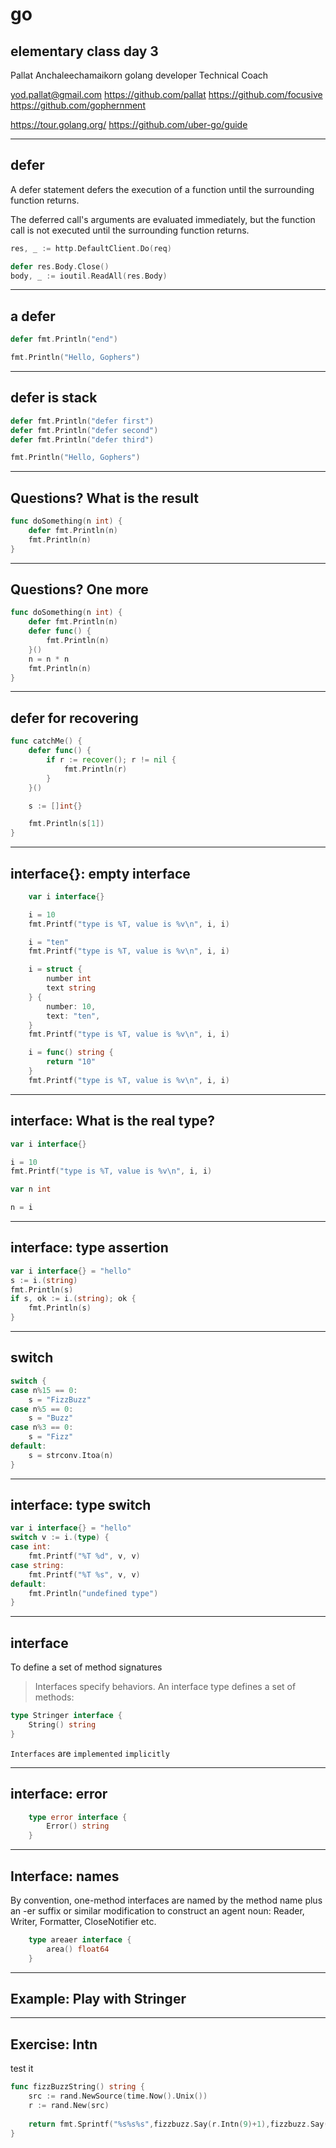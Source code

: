 # go

## elementary class day 3

Pallat Anchaleechamaikorn
golang developer
Technical Coach

yod.pallat@gmail.com
https://github.com/pallat
https://github.com/focusive
https://github.com/gophernment

https://tour.golang.org/
https://github.com/uber-go/guide

---

## defer

A defer statement defers the execution of a function until the surrounding function returns.

The deferred call's arguments are evaluated immediately, but the function call is not executed until the surrounding function returns.

```go
res, _ := http.DefaultClient.Do(req)

defer res.Body.Close()
body, _ := ioutil.ReadAll(res.Body)
```

---

## a defer

```go
defer fmt.Println("end")

fmt.Println("Hello, Gophers")
```

---

## defer is stack

```go
defer fmt.Println("defer first")
defer fmt.Println("defer second")
defer fmt.Println("defer third")

fmt.Println("Hello, Gophers")
```

---

## Questions? What is the result

```go
func doSomething(n int) {
    defer fmt.Println(n)
    fmt.Println(n)
}
```

---

## Questions? One more

```go
func doSomething(n int) {
    defer fmt.Println(n)
    defer func() {
        fmt.Println(n)
    }()
    n = n * n
    fmt.Println(n)
}
```

---

## defer for recovering

```go
func catchMe() {
    defer func() {
        if r := recover(); r != nil {
            fmt.Println(r)
        }
    }()

    s := []int{}

    fmt.Println(s[1])
}
```

---

## interface{}: empty interface

```go
    var i interface{}

    i = 10
    fmt.Printf("type is %T, value is %v\n", i, i)

    i = "ten"
    fmt.Printf("type is %T, value is %v\n", i, i)

    i = struct {
        number int
        text string
    } {
        number: 10,
        text: "ten",
    }
    fmt.Printf("type is %T, value is %v\n", i, i)

    i = func() string {
        return "10"
    }
    fmt.Printf("type is %T, value is %v\n", i, i)
```

---

## interface: What is the real type?

```go
var i interface{}

i = 10
fmt.Printf("type is %T, value is %v\n", i, i)

var n int

n = i
```

---

## interface: type assertion

```go
var i interface{} = "hello"
s := i.(string)
fmt.Println(s)
if s, ok := i.(string); ok {
    fmt.Println(s)
}
```

---

## switch

```go
switch {
case n%15 == 0:
    s = "FizzBuzz"
case n%5 == 0:
    s = "Buzz"
case n%3 == 0:
    s = "Fizz"
default:
    s = strconv.Itoa(n)
}
```

---

## interface: type switch

```go
var i interface{} = "hello"
switch v := i.(type) {
case int:
    fmt.Printf("%T %d", v, v)
case string:
    fmt.Printf("%T %s", v, v)
default:
    fmt.Println("undefined type")
}
```

---

## interface

To define a set of method signatures

> Interfaces specify behaviors.
> An interface type defines a set
> of methods:

```go
type Stringer interface {
    String() string
}
```

`Interfaces` are `implemented` `implicitly`

---

## interface: error

```go
    type error interface {
        Error() string
    }
```

---

## Interface: names

By convention, one-method interfaces are named by the method name plus an -er suffix or similar modification to construct an agent noun: Reader, Writer, Formatter, CloseNotifier etc.

```go
    type areaer interface {
        area() float64
    }
```

---

## Example: Play with Stringer

---

## Exercise: Intn

test it

```go
func fizzBuzzString() string {
    src := rand.NewSource(time.Now().Unix())
    r := rand.New(src)
    
    return fmt.Sprintf("%s%s%s",fizzbuzz.Say(r.Intn(9)+1),fizzbuzz.Say(r.Intn(9)+1),fizzbuzz.Say(r.Intn(9)+1),fizzbuzz.Say(r.Intn(9)+1))
}
```

